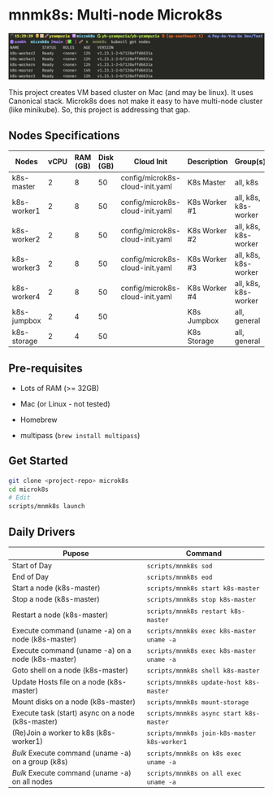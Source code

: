 # mnmk8s: Multi-node Microk8s

![K8s get node output](docs/screenshot.png)

This project creates VM based cluster on Mac (and may be linux). It uses Canonical stack.
Microk8s does not make it easy to have multi-node cluster (like minikube). So, this project is addressing that gap.

## Nodes Specifications

| Nodes       | vCPU | RAM (GB) | Disk (GB) | Cloud Init                      | Description   | Group(s)             |
| ----------- | ---- | -------- | --------- | ------------------------------- | ------------- | -------------------- |
| k8s-master  | 2    | 8        | 50        | config/microk8s-cloud-init.yaml | K8s Master    | all, k8s             |
| k8s-worker1 | 2    | 8        | 50        | config/microk8s-cloud-init.yaml | K8s Worker #1 | all, k8s, k8s-worker |
| k8s-worker2 | 2    | 8        | 50        | config/microk8s-cloud-init.yaml | K8s Worker #2 | all, k8s, k8s-worker |
| k8s-worker3 | 2    | 8        | 50        | config/microk8s-cloud-init.yaml | K8s Worker #3 | all, k8s, k8s-worker |
| k8s-worker4 | 2    | 8        | 50        | config/microk8s-cloud-init.yaml | K8s Worker #4 | all, k8s, k8s-worker |
| k8s-jumpbox | 2    | 4        | 50        |                                 | K8s Jumpbox   | all, general         |
| k8s-storage | 2    | 4        | 50        |                                 | K8s Storage   | all, general         |

## Pre-requisites

- Lots of RAM (>= 32GB)

- Mac (or Linux - not tested)

- Homebrew

- multipass (`brew install multipass`)

## Get Started

```bash
git clone <project-repo> microk8s
cd microk8s
# Edit
scripts/mnmk8s launch
```

## Daily Drivers

| Pupose                                             | Command                                      |
| -------------------------------------------------- | -------------------------------------------- |
| Start of Day                                       | `scripts/mnmk8s sod`                         |
| End of Day                                         | `scripts/mnmk8s eod`                         |
| Start a node (k8s-master)                          | `scripts/mnmk8s start k8s-master`            |
| Stop a node (k8s-master)                           | `scripts/mnmk8s stop k8s-master`             |
| Restart a node (k8s-master)                        | `scripts/mnmk8s restart k8s-master`          |
| Execute command (uname -a) on a node (k8s-master)  | `scripts/mnmk8s exec k8s-master uname -a`    |
| Execute command (uname -a) on a node (k8s-master)  | `scripts/mnmk8s exec k8s-master uname -a`    |
| Goto shell on a node (k8s-master)                  | `scripts/mnmk8s shell k8s-master`            |
| Update Hosts file on a node (k8s-master)           | `scripts/mnmk8s update-host k8s-master`      |
| Mount disks on a node (k8s-master)                 | `scripts/mnmk8s mount-storage`               |
| Execute task (start) async on a node (k8s-master)  | `scripts/mnmk8s async start k8s-master`      |
| (Re)Join a worker to k8s (k8s-worker1)             | `scripts/mnmk8s join-k8s-master k8s-worker1` |
| _Bulk_ Execute command (uname -a) on a group (k8s) | `scripts/mnmk8s on k8s exec uname -a`        |
| _Bulk_ Execute command (uname -a) on all nodes     | `scripts/mnmk8s on all exec uname -a`        |
